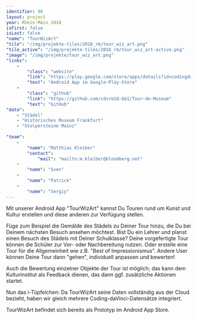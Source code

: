 ```yaml
---
identifier: 98
layout: project
year: Rhein-Main 2018
isFirst: false
isLast: false
"name": "TourWizArt"
"tile": "/img/projekte-tiles/2018_rm/tour_wiz_art.png"
"tile_active": "/img/projekte-tiles/2018_rm/tour_wiz_art-active.png"
"image": "/img/projekte/tour_wiz_art.png"
"links":
    -
        "class": "website"
        "link": "https://play.google.com/store/apps/details?id=codingdavinci.tourwizart"
        "text": "Android App im Google-Play-Store"
    -
        "class": "github"
        "link": "https://github.com/cdvrm18-bb1/Tour-de-Museum"
        "text": "GitHub"
"data":
    - "Städel"
    - "Historisches Museum Frankfurt"
    - "Stolpersteine Mainz"
    
"team":
    -
        "name": "Matthias Kleiber"
        "contact":
            "mail": "mailto:m.kleiber@bloomberg.net"
    -
        "name": "Sven"
    -
        "name": "Patrick"
    -
        "name": "Sergiy"
---
```

Mit unserer Android App "TourWizArt" kannst Du Touren rund um Kunst und Kultur erstellen und diese anderen zur Verfügung stellen.

Füge zum Beispiel die Gemälde des Städels zu Deiner Tour hinzu, die Du bei Deinem nächsten Besuch ansehen möchtest. Bist Du ein Lehrer und planst einen Besuch des Städels mit Deiner Schulklasse? Deine vorgefertigte Tour können die Schüler zur Vor- oder Nachbereitung nutzen. Oder erstelle eine Tour für die Allgemeinheit wie z.B. "Best of Impressionismus". Andere User können Deine Tour dann "gehen", individuell anpassen und bewerten!

Auch die Bewertung einzelner Objekte der Tour ist möglich; das kann dem Kulturinstitut als Feedback dienen, das dann ggf. zusätzliche Aktionen startet.

Nun das i-Tüpfelchen: Da TourWizArt seine Daten vollständig aus der Cloud bezieht, haben wir gleich mehrere Coding-daVinci-Datensätze integriert.

TourWizArt befindet sich bereits als Prototyp im Android App Store.

